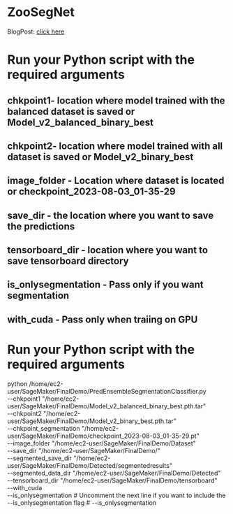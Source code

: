 # ZooSegNet

BlogPost: [click here](https://mayankanand111.github.io/Mayank_Portfolio/post/project-2/)

# Run your Python script with the required arguments
## chkpoint1- location where model trained with the balanced dataset is saved or Model_v2_balanced_binary_best
## chkpoint2- location where model trained with all dataset is saved or Model_v2_binary_best
## image_folder - Location where dataset is located or checkpoint_2023-08-03_01-35-29
## save_dir - the location where you want to save the predictions
## tensorboard_dir - location where you want to save tensorboard directory
## is_onlysegmentation - Pass only if you want segmentation
## with_cuda - Pass only when traiing on GPU 

# Run your Python script with the required arguments
python /home/ec2-user/SageMaker/FinalDemo/PredEnsembleSegmentationClassifier.py \
    --chkpoint1 "/home/ec2-user/SageMaker/FinalDemo/Model_v2_balanced_binary_best.pth.tar" \
    --chkpoint2 "/home/ec2-user/SageMaker/FinalDemo/Model_v2_binary_best.pth.tar" \
    --chkpoint_segmentation "/home/ec2-user/SageMaker/FinalDemo/checkpoint_2023-08-03_01-35-29.pt" \
    --image_folder "/home/ec2-user/SageMaker/FinalDemo/Dataset" \
    --save_dir "/home/ec2-user/SageMaker/FinalDemo/" \
    --segmented_save_dir "/home/ec2-user/SageMaker/FinalDemo/Detected/segmentedresults" \
    --segmented_data_dir "/home/ec2-user/SageMaker/FinalDemo/Detected" \
    --tensorboard_dir "/home/ec2-user/SageMaker/FinalDemo/tensorboard" \
    --with_cuda \
     --is_onlysegmentation
    # Uncomment the next line if you want to include the --is_onlysegmentation flag
    # --is_onlysegmentation

